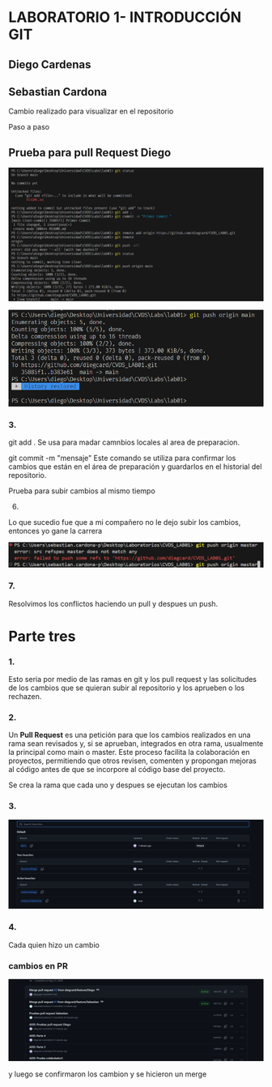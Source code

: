 # LABORATORIO 1- INTRODUCCIÓN GIT

## Diego Cardenas
## Sebastian Cardona

Cambio realizado para visualizar en el repositorio

Paso a paso

## Prueba para pull Request Diego

![alt text](image.png)

![alt text](image-1.png)

### 3.

git add .
Se usa para madar camnbios locales al area de preparacion.

git commit -m "mensaje"
Este comando se utiliza para confirmar los cambios que están en el área de preparación y guardarlos en el historial del repositorio.

Prueba para subir cambios al mismo tiempo

6.


Lo que sucedio fue que a mi compañero no le dejo subir los cambios, entonces yo gane la carrera 

![alt text](image-2.png)

### 7.

Resolvimos los conflictos haciendo un pull y despues un push.

# Parte tres

### 1.

Esto seria por medio de las ramas en git y los pull request y las solicitudes de los cambios que se quieran subir al repositorio y los aprueben o los rechazen.

### 2.

Un <Strong>Pull Request</Strong> es una petición para que los cambios realizados en una rama sean revisados y, si se aprueban, integrados en otra rama, usualmente la principal como main o master. Este proceso facilita la colaboración en proyectos, permitiendo que otros revisen, comenten y propongan mejoras al código antes de que se incorpore al código base del proyecto.

Se crea la rama que cada uno y despues se ejecutan los cambios

### 3.

![alt text](image-3.png)

### 4.

Cada quien hizo un cambio

### cambios en PR 

![alt text](image-4.png)

y luego se confirmaron los cambion y se hicieron un merge